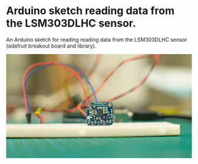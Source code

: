 # Arduino sketch reading data from the LSM303DLHC sensor.

An Arduino sketch for reading reading data from the LSM303DLHC sensor (adafruit
breakout board and library).

![Alt text](LSM303DLHC.jpg?raw=true "gesture lock")